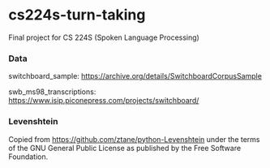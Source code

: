 # cs224s-turn-taking
Final project for CS 224S (Spoken Language Processing)

### Data

switchboard_sample: https://archive.org/details/SwitchboardCorpusSample

swb_ms98_transcriptions: https://www.isip.piconepress.com/projects/switchboard/

### Levenshtein

Copied from https://github.com/ztane/python-Levenshtein under the terms of the GNU General Public License as published by the Free Software Foundation.
